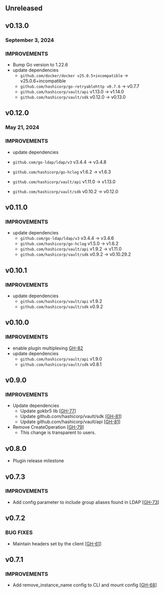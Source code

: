 ## Unreleased

## v0.13.0
### September 3, 2024

### IMPROVEMENTS
* Bump Go version to 1.22.6
* update dependencies
  * `github.com/docker/docker v25.0.5+incompatible` -> v25.0.6+incompatible
  * `github.com/hashicorp/go-retryablehttp v0.7.6` -> v0.7.7
  * `github.com/hashicorp/vault/api` v1.13.0 -> v1.14.0
  * `github.com/hashicorp/vault/sdk` v0.12.0 -> v0.13.0

## v0.12.0
### May 21, 2024

### IMPROVEMENTS
* update dependencies

* `github.com/go-ldap/ldap/v3` v3.4.4 -> v3.4.8
* `github.com/hashicorp/go-hclog` v1.6.2 -> v1.6.3
* `github.com/hashicorp/vault/api` v1.11.0 -> v1.13.0
* `github.com/hashicorp/vault/sdk` v0.10.2 -> v0.12.0

## v0.11.0

### IMPROVEMENTS
* update dependencies
  * `github.com/go-ldap/ldap/v3` v3.4.4 -> v3.4.6
  * `github.com/hashicorp/go-hclog` v1.5.0 -> v1.6.2
  * `github.com/hashicorp/vault/api` v1.9.2 -> v1.11.0
  * `github.com/hashicorp/vault/sdk` v0.9.2 -> v0.10.29.2

## v0.10.1

### IMPROVEMENTS
* update dependencies
  * `github.com/hashicorp/vault/api` v1.9.2
  * `github.com/hashicorp/vault/sdk` v0.9.2

## v0.10.0

### IMPROVEMENTS

* enable plugin multiplexing [GH-82](https://github.com/hashicorp/vault-plugin-auth-kerberos/pull/82)
* update dependencies
  * `github.com/hashicorp/vault/api` v1.9.0
  * `github.com/hashicorp/vault/sdk` v0.8.1

## v0.9.0

### IMPROVEMENTS

* Update dependencies
  * Update gokbr5 lib [[GH-77](https://github.com/hashicorp/vault-plugin-auth-kerberos/pull/77)]
  * Update github.com/hashicorp/vault/sdk [[GH-81](https://github.com/hashicorp/vault-plugin-auth-kerberos/pull/81)]
  * Update github.com/hashicorp/vault/api [[GH-81](https://github.com/hashicorp/vault-plugin-auth-kerberos/pull/81)]
* Remove CreateOperation [[GH-79](https://github.com/hashicorp/vault-plugin-auth-kerberos/pull/79)]
  * This change is transparent to users.

## v0.8.0

* Plugin release milestone

## v0.7.3

### IMPROVEMENTS

* Add config parameter to include group aliases found in LDAP [[GH-73](https://github.com/hashicorp/vault-plugin-auth-kerberos/pull/73)]

## v0.7.2

### BUG FIXES

* Maintain headers set by the client [[GH-61](https://github.com/hashicorp/vault-plugin-auth-kerberos/pull/61)]

## v0.7.1

### IMPROVEMENTS

* Add remove_instance_name config to CLI and mount config  [[GH-68](https://github.com/hashicorp/vault-plugin-auth-kerberos/pull/68)]
